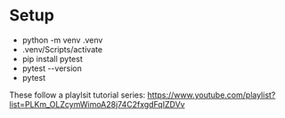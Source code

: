 # Setup

- python -m venv .venv
- .venv/Scripts/activate
- pip install pytest
- pytest --version
- pytest

These follow a playlsit tutorial series:
https://www.youtube.com/playlist?list=PLKm_OLZcymWimoA28j74C2fxgdFqIZDVv
